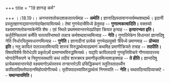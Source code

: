 +++
title = "19 ज्ञानङ् कर्म"

+++
।।18.19।। अनन्तरश्लोकदशकतात्पर्यमाह -- **अथेति।**
ज्ञानादिप्रस्तावानन्तर्यमथशब्दार्थः। इदानीं
प्रस्तुतज्ञानाद्यवान्तरभेदापेक्षायामित्यर्थः। तेषां गुणभेदात्त्रैविध्ये
हेतुमाह -- **गुणात्मकत्वादिति।** वक्तव्यो वक्ष्यमाणश्लोकनवकेनेति शेषः।
एवं स्थिते प्रथममवान्तरभेदप्रतिज्ञा क्रियत इत्याह -- **इत्यारभ्यत इति।**
कर्तुरीप्सिततमं कर्मेति यत्तत्परिभाष्यते तन्नात्र कर्मशब्दवाच्यमित्याह
-- **नेति।** गुणातिरेकेण विधान्तरं ज्ञानादिषु नेति
निर्धारयितुमवधारणमित्याह -- **गुणेति।** ज्ञानादीनां प्रत्येकं
गुणभेदप्रयुक्ते त्रैविध्ये प्रमाणमाह -- **प्रोच्यत** **इति।** नतु कापिलं
पातञ्जलमित्यादि शास्त्रं विरुद्धार्थत्वादप्रमाणं कथमिह प्रमाणीक्रियते
तत्राह -- **तदपीति।** विषयविशेषे विरोधेऽपि प्रकृतेऽर्थे
प्रामाण्यमविरुद्धमित्यर्थः। यद्यपि कापिलादयो गुणवृत्तिविचारे
गौणव्यापारस्य भोगादेर्निरूपणे च निपुणास्तथापि कथं तदीयं शास्त्रमत्र
प्रमाणीकृतमित्याशङ्क्याह -- **ते हीति।** ज्ञानादिषु प्रत्येकमवान्तरभेदो
वक्ष्यमाणोऽर्थस्तस्य तन्त्रान्तरेऽपि प्रसिद्धिकथनं स्तुतिस्तादर्थ्येन
कापिलादिमतोपादानमिहोपयोगीत्यर्थः। तृतीयपादस्याविरुद्धार्थत्वं निगमयति --
**नेति।** यथावदित्यादिव्याचष्टे -- **यथान्यायमिति।**
